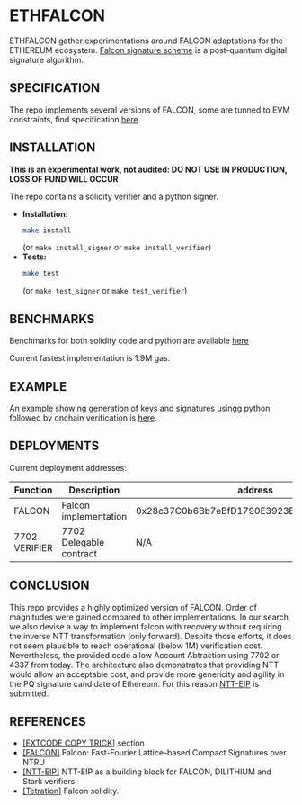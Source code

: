 # ETHFALCON

ETHFALCON gather experimentations around FALCON adaptations for the ETHEREUM ecosystem. [Falcon signature scheme](https://falcon-sign.info/) is a post-quantum digital signature algorithm. 




## SPECIFICATION

The repo implements several versions of FALCON, some are tunned to EVM constraints, find specification [here](./doc/specification.md) 


## INSTALLATION

**This is an experimental work, not audited: DO NOT USE IN PRODUCTION, LOSS OF FUND WILL OCCUR**

The repo contains a solidity verifier and a python signer. 

* **Installation:**
    ```bash
    make install
    ```
    (or `make install_signer` or `make install_verifier`)
* **Tests:**
    ```bash
    make test
    ```
    (or `make test_signer` or `make test_verifier`)

## BENCHMARKS

Benchmarks for both solidity code and python are available [here](./doc/benchmarks.md)

Current fastest implementation is 1.9M gas.


## EXAMPLE

An example showing generation of keys and signatures usingg python followed by onchain verification is [here](./doc/example.md).

## DEPLOYMENTS

Current deployment addresses:

| Function                   | Description               |address | networks |
|------------------------|---------------------|---------------------|---------------------|
| FALCON     | Falcon implementation      | 0x28c37C0b6Bb7eBfD1790E3923E1E89B562d9DdbF | Holesky|
| 7702 VERIFIER      | 7702 Delegable contract      | N/A | N/A |


## CONCLUSION

This repo provides a highly optimized version of FALCON. Order of magnitudes were gained compared to other implementations. In our search, we also devise a way to implement falcon with recovery without requiring the inverse NTT transformation (only forward).
Despite those efforts, it does not seem plausible to reach operational (below 1M) verification cost. Nevertheless, the provided code allow Account Abtraction using 7702 or 4337 from today.
The architecture also demonstrates that providing NTT would allow an acceptable cost, and provide more genericity and agility in the PQ signature candidate of Ethereum. For this reason [NTT-EIP]() is submitted.

## REFERENCES
- [[EXTCODE COPY TRICK]](https://eprint.iacr.org/2023/939) section 
- [[FALCON]](https://falcon-sign.info/falcon.pdf) Falcon: Fast-Fourier Lattice-based
Compact Signatures over NTRU
- [[NTT-EIP]]() NTT-EIP as a building block for FALCON, DILITHIUM and Stark verifiers 
- [[Tetration]](https://github.com/Tetration-Lab/falcon-solidity/blob/main/src/Falcon.sol) Falcon solidity.
